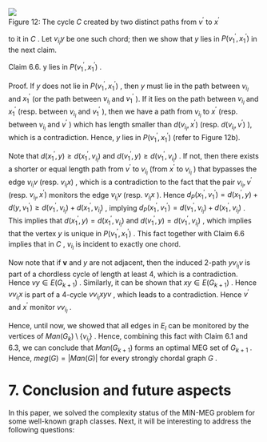 ![](images/d79e36bf8e07ec89669d00daf99fd968ae865916199664b2a36e0c847933dbda.jpg)  
Figure 12: The cycle $C$ created by two distinct paths from $v ^ { \prime }$ to $x ^ { \prime }$

to it in $C$ . Let $v _ { i _ { l } } y$ be one such chord; then we show that $y$ lies in $P ( v _ { 1 } ^ { \prime } , x _ { 1 } ^ { \prime } )$ in the next claim.

Claim 6.6. y lies in $P ( v _ { 1 } ^ { \prime } , x _ { 1 } ^ { \prime } )$ .

Proof. If $y$ does not lie in $P ( v _ { 1 } ^ { \prime } , x _ { 1 } ^ { \prime } )$ , then $y$ must lie in the path between $v _ { i _ { l } }$ and $x _ { 1 } ^ { \prime }$ (or the path between $v _ { i _ { l } }$ and $v _ { 1 } ^ { \prime }$ ). If it lies on the path between $v _ { i _ { l } }$ and $x _ { 1 } ^ { \prime }$ (resp. between $v _ { i _ { l } }$ and $v _ { 1 } ^ { \prime }$ ), then we have a path from $v _ { i _ { l } }$ to $x ^ { \prime }$ (resp. between $v _ { i _ { l } }$ and $v ^ { \prime }$ ) which has length smaller than $d ( v _ { i _ { l } } , x ^ { \prime } )$ (resp. $d ( v _ { i _ { l } } , v ^ { \prime } )$ ), which is a contradiction. Hence, $y$ lies in $P ( v _ { 1 } ^ { \prime } , x _ { 1 } ^ { \prime } )$ (refer to Figure 12b).

Note that $d ( x _ { 1 } ^ { \prime } , y ) \geq d ( x _ { 1 } ^ { \prime } , v _ { i _ { l } } )$ and $d ( v _ { 1 } ^ { \prime } , y ) \geq d ( v _ { 1 } ^ { \prime } , v _ { i _ { l } } )$ . If not, then there exists a shorter or equal length path from $v ^ { \prime }$ to $v _ { i _ { l } }$ (from $x ^ { \prime }$ to $v _ { i _ { l } }$ ) that bypasses the edge $v _ { i _ { l } } v$ (resp. $v _ { i _ { l } } x )$ , which is a contradiction to the fact that the pair $v _ { i _ { l } } , v ^ { \prime }$ (resp. $v _ { i _ { l } } , x ^ { \prime } )$ monitors the edge $v _ { i _ { l } } v$ (resp. $v _ { i _ { l } } x$ ). Hence $d _ { P } ( x _ { 1 } ^ { \prime } , v _ { 1 } ^ { \prime } ) = d ( x _ { 1 } ^ { \prime } , y ) + d ( y , v _ { 1 } ^ { \prime } ) \geq d ( v _ { 1 } ^ { \prime } , v _ { i _ { l } } ) + d ( x _ { 1 } ^ { \prime } , v _ { i _ { l } } )$ , implying $d _ { P } ( x _ { 1 } ^ { \prime } , v _ { 1 } ^ { \prime } ) = d ( v _ { 1 } ^ { \prime } , v _ { i _ { l } } ) + d ( x _ { 1 } ^ { \prime } , v _ { i _ { l } } )$ . This implies that $d ( x _ { 1 } ^ { \prime } , y ) = d ( x _ { 1 } ^ { \prime } , v _ { i _ { l } } )$ and $d ( v _ { 1 } ^ { \prime } , y ) = d ( v _ { 1 } ^ { \prime } , v _ { i _ { l } } )$ , which implies that the vertex $y$ is unique in $P ( v _ { 1 } ^ { \prime } , x _ { 1 } ^ { \prime } )$ . This fact together with Claim 6.6 implies that in $C$ , $v _ { i _ { l } }$ is incident to exactly one chord.

Now note that if $\boldsymbol { v }$ and $y$ are not adjacent, then the induced 2-path $y v _ { i _ { l } } v$ is part of a chordless cycle of length at least 4, which is a contradiction. Hence $v y \in E ( G _ { k + 1 } )$ . Similarly, it can be shown that $x y \in E ( G _ { k + 1 } )$ . Hence $v v _ { i _ { l } } x$ is part of a 4-cycle $v v _ { i _ { l } } x y v$ , which leads to a contradiction. Hence $v ^ { \prime }$ and $x ^ { \prime }$ monitor $v v _ { i _ { l } }$ .

Hence, until now, we showed that all edges in $E _ { l }$ can be monitored by the vertices of $M a n ( G _ { k } ) \setminus \{ v _ { i _ { l } } \}$ . Hence, combining this fact with Claim 6.1 and 6.3, we can conclude that $M a n ( G _ { k + 1 } )$ forms an optimal MEG set of $G _ { k + 1 }$ . Hence, $m e g ( G ) = | M a n ( G ) |$ for every strongly chordal graph $G$ .

# 7. Conclusion and future aspects

In this paper, we solved the complexity status of the MIN-MEG problem for some well-known graph classes. Next, it will be interesting to address the following questions:
